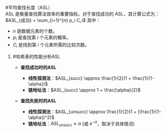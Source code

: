 #平均查找长度（ASL）  
ASL 是衡量查找算法效率的重要指标。对于查找成功的 ASL，其计算公式为：
$ASL_{成功} = \sum_{i=1}^{n} p_i C_i$
其中：
*   $n$ 是数据元素的个数。
*   $p_i$ 是查找第 $i$ 个元素的概率。
*   $C_i$ 是找到第 $i$ 个元素所需的比较次数。
1.  #哈希表的性能分析ASL  
	*   **查找成功时的ASL**
	    *   **线性探测法**：$ASL_{succ} \approx \frac{1}{2}(1 + \frac{1}{1-\alpha})$
	    *   **链地址法**：$ASL_{succ} \approx 1 + \frac{\alpha}{2}$
	
	*   **查找失败时的ASL**
	    *   **线性探测法**：$ASL_{unsucc} \approx \frac{1}{2}(1 + (\frac{1}{1-\alpha})^2)$
	    *   **链地址法**：$ASL_{unsucc} \approx \alpha$ (或 $e^{-\alpha}$，取决于具体情况)
